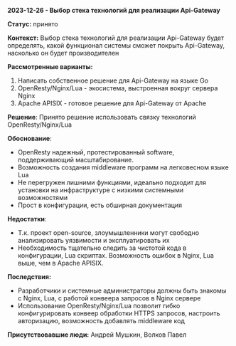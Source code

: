 **2023-12-26 - Выбор стека технологий для реализации Api-Gateway**

**Статус:**  принято

**Контекст:**
Выбор стека технологий для реализации Api-Gateway будет определять, какой функционал системы сможет покрыть Api-Gateway, насколько он будет производителен


**Рассмотренные варианты:**

1. Написать собственное решение для Api-Gateway на языке Go
2. OpenResty/Nginx/Lua - экосистема, выстроенная вокруг сервера Nginx
3. Apache APISIX - готовое решение для Api-Gateway от Apache

**Решение**:
Принято решение использовать связку технологий OpenResty/Nginx/Lua

**Обоснование**:
- OpenResty надежный, протестированный software, поддерживающий масштабирование.
- Возможность создания middleware программ на легковесном языке Lua
- Не перегружен лишними функциями, идеально подходит для установки на инфраструктуре с низкими системными возможностями
- Прост в конфигурации, есть обширная документация

**Недостатки**:
- Т.к. проект open-source, злоумышленники могут свободно анализировать уязвимости и эксплуатировать их
- Необходимость тщательно следить за чистотой кода в конфигурации, Lua скриптах. Возможность ошибок в Nginx, Lua выше, чем в Apache APISIX.

**Последствия:**
- Разработчики и системные администраторы должны быть знакомы с Nginx, Lua, с работой конвеера запросов в Nginx сервере
- Иcпользование OpenResty/Nginx/Lua позволит гибко конфигурировать конвеер обработки HTTPS запросов, настроить авторизацию, возможность добавлять middleware код

**Присутствовавшие люди:**
Андрей Мушкин, Волков Павел
